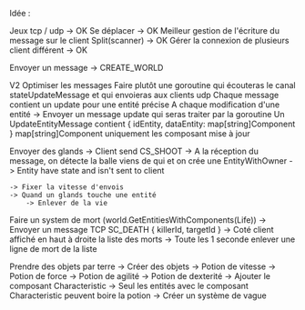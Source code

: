 Idée :

Jeux tcp / udp -> OK
Se déplacer -> OK
Meilleur gestion de l'écriture du message sur le client Split(scanner) -> OK
Gérer la connexion de plusieurs client différent -> OK

Envoyer un message -> CREATE_WORLD

V2
Optimiser les messages
Faire plutôt une goroutine qui écouteras le canal stateUpdateMessage et qui envoieras aux clients udp
Chaque message contient un update pour une entité précise
A chaque modification d'une entité -> Envoyer un message update qui seras traiter par la goroutine
Un UpdateEntityMessage contient
{ idEntity, dataEntity: map[string]Component } map[string]Component uniquement les composant mise à jour


Envoyer des glands
    -> Client send CS_SHOOT
        -> A la réception du message, on détecte la balle viens de qui et on crée une EntityWithOwner
    -> Entity have state and isn't sent to client

    -> Fixer la vitesse d'envois
    -> Quand un glands touche une entité
        -> Enlever de la vie

Faire un system de mort (world.GetEntitiesWithComponents(Life))
        -> Envoyer un message TCP SC_DEATH { killerId, targetId }
        -> Coté client affiché en haut à droite la liste des morts 
            -> Toute les 1 seconde enlever une ligne de mort de la liste


Prendre des objets par terre
-> Créer des objets
    -> Potion de vitesse
    -> Potion de force
    -> Potion de agilité
    -> Potion de dexterité
-> Ajouter le composant Characteristic
-> Seul les entités avec le composant Characteristic peuvent boire la potion
-> Créer un système de vague

